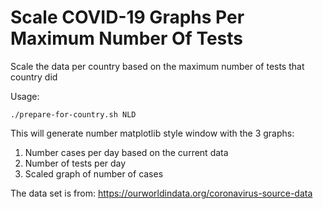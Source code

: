 # Scale COVID-19 Graphs Per Maximum Number Of Tests
Scale the data per country based on the maximum number of tests that country did

Usage:

```
./prepare-for-country.sh NLD
```

This will generate number matplotlib style window with the 3 graphs: 
1. Number cases per day based on the current data
2. Number of tests per day
3. Scaled graph of number of cases

The data set is from: https://ourworldindata.org/coronavirus-source-data


